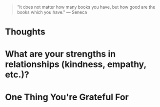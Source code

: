 
> \"It does not matter how many books you have, but how good are the books which you have.\" — Seneca

# Thoughts

# What are your strengths in relationships (kindness, empathy, etc.)?

# One Thing You're Grateful For


